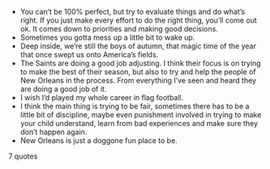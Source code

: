  - You can’t be 100% perfect, but try to evaluate things and do what’s right. If you just make every effort to do the right thing, you’ll come out ok. It comes down to priorities and making good decisions.
 - Sometimes you gotta mess up a little bit to wake up.
 - Deep inside, we’re still the boys of autumn, that magic time of the year that once swept us onto America’s fields.
 - The Saints are doing a good job adjusting. I think their focus is on trying to make the best of their season, but also to try and help the people of New Orleans in the process. From everything I’ve seen and heard they are doing a good job of it.
 - I wish I’d played my whole career in flag football.
 - I think the main thing is trying to be fair, sometimes there has to be a little bit of discipline, maybe even punishment involved in trying to make your child understand, learn from bad experiences and make sure they don’t happen again.
 - New Orleans is just a doggone fun place to be.

7 quotes